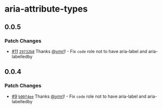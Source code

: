 # aria-attribute-types

## 0.0.5

### Patch Changes

- [#11](https://github.com/ymrl/aria-attribute-types/pull/11) [`29732b8`](https://github.com/ymrl/aria-attribute-types/commit/29732b869c80e27f57595528a9e1ed691a8a6d82) Thanks [@ymrl](https://github.com/ymrl)! - Fix `code` role not to have aria-label and aria-labelledby

## 0.0.4

### Patch Changes

- [#9](https://github.com/ymrl/aria-attribute-types/pull/9) [`b00f4ee`](https://github.com/ymrl/aria-attribute-types/commit/b00f4eef134a9706d8e17ea930c5f6c9f7257b0e) Thanks [@ymrl](https://github.com/ymrl)! - Fix `code` role not to have aria-label and aria-labelledby
